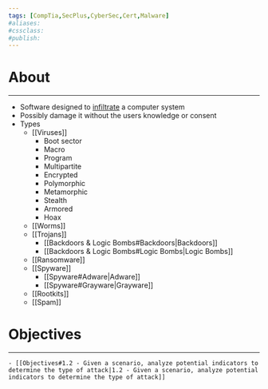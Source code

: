 ```yaml
---
tags: [CompTia,SecPlus,CyberSec,Cert,Malware]
#aliases:
#cssclass:
#publish:
---
```


# About
---
- Software designed to <u>infiltrate</u> a computer system
- Possibly damage it without the users knowledge or consent
- Types
	- [[Viruses]]
		- Boot sector
		- Macro
		- Program
		- Multipartite
		- Encrypted
		- Polymorphic
		- Metamorphic
		- Stealth
		- Armored
		- Hoax
	- [[Worms]]
	- [[Trojans]]
		- [[Backdoors & Logic Bombs#Backdoors|Backdoors]]
		- [[Backdoors & Logic Bombs#Logic Bombs|Logic Bombs]]
	- [[Ransomware]]
	- [[Spyware]]
		- [[Spyware#Adware|Adware]]
		- [[Spyware#Grayware|Grayware]]
	- [[Rootkits]]
	- [[Spam]]

# Objectives
---
	- [[Objectives#1.2 - Given a scenario, analyze potential indicators to determine the type of attack|1.2 - Given a scenario, analyze potential indicators to determine the type of attack]]